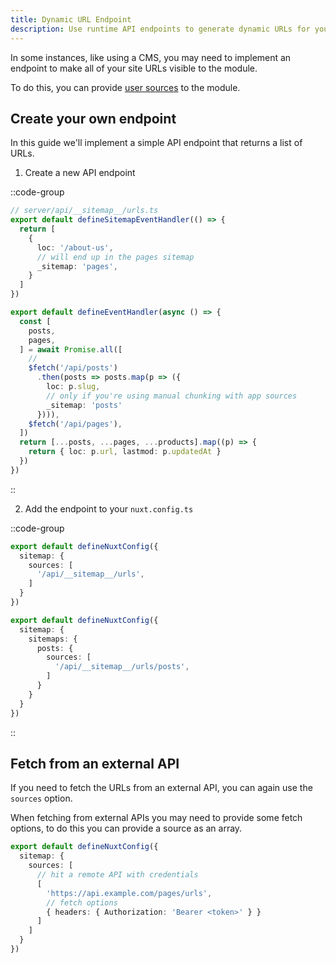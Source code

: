 ```yaml
---
title: Dynamic URL Endpoint
description: Use runtime API endpoints to generate dynamic URLs for your sitemap.
---
```


In some instances, like using a CMS, you may need to implement an endpoint to make 
all of your site URLs visible to the module.

To do this, you can provide [user sources](/sitemap/getting-started/data-sources) to the module.

## Create your own endpoint

In this guide we'll implement a simple API endpoint that returns a list of URLs.

1. Create a new API endpoint

::code-group

```ts [Simple]
// server/api/__sitemap__/urls.ts
export default defineSitemapEventHandler(() => {
  return [
    {
      loc: '/about-us',
      // will end up in the pages sitemap
      _sitemap: 'pages',
    }
  ]
})
```

```ts [Multiple Sitemaps]
export default defineEventHandler(async () => {
  const [
    posts,
    pages,
  ] = await Promise.all([
    //
    $fetch('/api/posts')
      .then(posts => posts.map(p => ({
        loc: p.slug,
        // only if you're using manual chunking with app sources
        _sitemap: 'posts'
      }))),
    $fetch('/api/pages'),
  ])
  return [...posts, ...pages, ...products].map((p) => {
    return { loc: p.url, lastmod: p.updatedAt }
  })
})
```

::

2. Add the endpoint to your `nuxt.config.ts`

::code-group

```ts [Single Sitemap Sources]
export default defineNuxtConfig({
  sitemap: {
    sources: [
      '/api/__sitemap__/urls',
    ]
  }
})
```


```ts [Multi Sitemap Sources]
export default defineNuxtConfig({
  sitemap: {
    sitemaps: {
      posts: {
        sources: [
          '/api/__sitemap__/urls/posts',
        ]
      }
    }
  }
})
```

::

## Fetch from an external API

If you need to fetch the URLs from an external API, you can again use the `sources` option.

When fetching from external APIs you may need to provide some fetch options, to do this you can provide a source as an array.

```ts [nuxt.config.ts]
export default defineNuxtConfig({
  sitemap: {
    sources: [
      // hit a remote API with credentials
      [
        'https://api.example.com/pages/urls',
        // fetch options
        { headers: { Authorization: 'Bearer <token>' } }
      ]
    ]
  }
})
```
